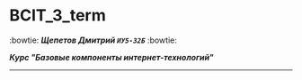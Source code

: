 # BCIT_3_term
:bowtie:
***Щепетов Дмитрий `ИУ5-32Б`*** 
:bowtie:

***Курс "Базовые компоненты интернет-технологий"***
___
